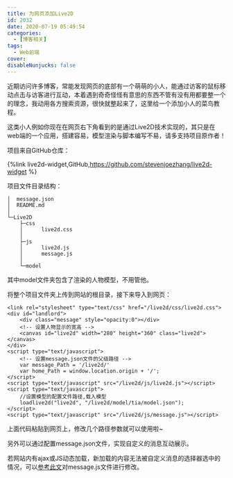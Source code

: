 ```yaml
---
title: 为网页添加Live2D
id: 2032
date: 2020-07-19 05:49:54
categories:
  - [博客相关]
tags:
  - Web前端
cover: 
disableNunjucks: false
---
```


近期访问许多博客，常能发现网页的底部有一个萌萌的小人，能通过访客的鼠标移动点击与访客进行互动，本着遇到奇奇怪怪有意思的东西不管有没有用都要整一个的理念，我动用各方搜索资源，很快就整起来了，这里给一个添加小人的菜鸟教程。

这类小人例如你现在在网页右下角看到的是通过Live2D技术实现的，其只是在web端的一个应用，搭建容易，模型渲染与脚本编写不易，请多支持项目原作者！

项目来自GitHub仓库：

{%link live2d-widget,GitHub,https://github.com/stevenjoezhang/live2d-widget %}


项目文件目录结构：

```plaintext
│  message.json
│  README.md
│
└─Live2D
    ├─css
    │      live2d.css
    │
    ├─js
    │      live2d.js
    │      message.js
    │
    └─model
```

其中model文件夹包含了渲染的人物模型，不用管他。


将整个项目文件夹上传到网站的根目录，接下来导入到网页：

```markup
<link rel="stylesheet" type="text/css" href="/live2d/css/live2d.css">
<div id="landlord">
    <div class="message" style="opacity:0"></div>
    <!-- 设置人物显示的宽高 -->
    <canvas id="live2d" width="280" height="360" class="live2d"></canvas>
</div>
<script type="text/javascript">
    <!-- 设置message.json文件的父级路径 -->
    var message_Path = '/live2d/'
    var home_Path = window.location.origin + '/';
</script>
<script type="text/javascript" src="/live2d/js/live2d.js"></script>
<script type="text/javascript">
    //设置模型的配置文件路径,载入模型
    loadlive2d("live2d", "/live2d/model/tia/model.json");
</script>
<script type="text/javascript" src="/live2d/js/message.js"></script>
```

上面代码粘贴到网页上，修改几个路径参数就可以使用啦~


另外可以通过配置message.json文件，实现自定义的消息互动展示。


若网站内有ajax或JS动态加载，新加载的内容无法被自定义消息的选择器选中的情况，可以[参考此文](/blog/2036/)对message.js文件进行修改。
